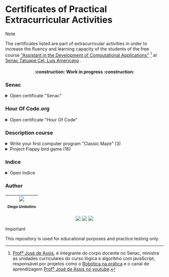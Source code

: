 # Certificates of Practical Extracurricular Activities

> [!NOTE]
> The certificates listed are part of extracurricular activities in order to increase the fluency and learning capacity of the students of the free course ["Assistant in the Development of Computational Applications"](https://www.sp.senac.br/cursos-livres/curso-de-assistente-de-desenvolvimento-de-aplicativos-computacionais) [^1] at [Senac Tatuapé Cel. Luis Americano](https://www.sp.senac.br/senac-tatuape-cel-luis-americano) .

[^1]: [Profº José de Assis](https://github.com/professorjosedeassis/), é integrante do corpo docente no Senac, ministra as unidades curriculares do curso lógica e algoritmo com javaScript, responsável por projetos como o [Robótica na prática](https://roboticapratica.com.br/) e o canal de aprendizagem [Profº José de Assis no youtube](https://joseassis.com.br/index.html).

<h4 align="center">    
 :construction:  Work in progress  :construction:
</h4>

<h4 align="center">

### Senac

</h4>

<details>
  <summary> Open certificate "Senac" </summary>

<h4 align="center">

![imagesenac](https://github.com/diegoppz/senacJS/blob/main/wasArchivementCertifications/othersArchivementsAndImages/snclogominiaturesblkp04.png?raw=true)
</h4>  

</details>

### Hour Of Code.org

<details>
  <summary> Open certificate "Hour Of Code" </summary>

  <h4 align="center">

![imagecode](https://github.com/diegoppz/senacJS/blob/main/wasArchivementCertifications/othersArchivementsAndImages/hoclogoblk02.png)
</h4>

<p align="center">

  <img src="https://github.com/diegoppz/senacJS/blob/main/wasArchivementCertifications/badgesAndShields/wasCompleteHourOfCode-eyJuYW1lIjoiRGllZ28gVW1iZWxpbm8iLCJjb3Vyc2UiOiJob3Vyb2Zjb2RlIiwiZG9ub3IiOiJJbmZvc3lzIEZvdW5kYXRpb24gVVNBIn0%3D.jpg">

[Certificate Validator Code.org](https://studio.code.org/certificates/eyJuYW1lIjoiRGllZ28gVW1iZWxpbm8iLCJjb3Vyc2UiOiJob3Vyb2Zjb2RlIiwiZG9ub3IiOiJJbmZvc3lzIEZvdW5kYXRpb24gVVNBIn0)

I just did the #HourOfCode - check it out! (Thanks @BillGates and @Microsoft for supporting @codeorg)
</p>
</details>

### Description course 

<details>
  <summary>Write your first computer program "Classic Maze" (3)</summary>

Learn the basic concepts of Computer Science with drag and drop programming. This is a game-like, self-directed tutorial starring video lectures by Bill Gates, Mark Zuckerberg, Angry Birds and Plants vs. Zombies. Learn repeat-loops, conditionals, and basic algorithms. Available in 37 languages.
[Program Content](https://studio.code.org/s/hourofcode/lessons/1)

- [How to plan your Hour of Code](https://hourofcode.com/br/how-to)
- [Curriculum](https://curriculum.code.org/pt-br/hoc/plugged/9/)
- [Init project](https://studio.code.org/hoc/1)
- [Continuous](https://studio.code.org/s/course2)


| <img src="https://github.com/diegoppz/senacJS/blob/main/wasArchivementCertifications/othersArchivementsAndImages/Screenshot%202024-07-09%20180045.png" alt="Mid 01" /> | ![image2](https://github.com/diegoppz/senacJS/blob/main/wasArchivementCertifications/othersArchivementsAndImages/Screenshot%202024-07-09%20180125.png) |
|----------|----------|
| ![image3](https://github.com/diegoppz/senacJS/blob/main/wasArchivementCertifications/othersArchivementsAndImages/Screenshot%202024-07-09%20180230.png) | ![Imagem 4](https://github.com/diegoppz/senacJS/blob/main/wasArchivementCertifications/othersArchivementsAndImages/Screenshot%202024-07-09%20180327.png) |

</details>

<details>
  <summary>Project Flappy bird game (16)</summary>

[FlappyBird Game Project](https://studio.code.org/c/2262938109)

Confira o jogo de Flappy que fiz. (Obrigado @microsoft por apoiar @codeorg) #FlappyCode

<p align="center">
  <img src="https://github.com/diegoppz/senacJS/blob/main/wasArchivementCertifications/badgesAndShields/wasFlappyBirdTestAnimation.gif">
</p>

[my certificate of conclude project](https://studio.code.org/congrats?i=_1_e6461769195c8429bd90735f7e2780ec&s=ZmxhcHB5)

##### Others code learn
- [codeCademy](https://www.codecademy.com/learn/welcome-to-codecademy)
- [processing](https://processing.org/)
- [calculate](https://education.ti.com/en/activities/ti-codes)
- [CS50's Introduction to Computer Science](https://www.edx.org/learn/computer-science/harvard-university-cs50-s-introduction-to-computer-science)
- [beyond](https://hourofcode.com/br/beyond)

</details>

### Indice

<details>
  <summary>Open Indice</summary>

* [Certificado Hora do Código]()
* []()

</details>

### Author

<h4 align="center">

| [<img src="https://avatars.githubusercontent.com/u/54283429?v=4&size=64" width=115><br><sub>Diego Umbelino</sub>](https://github.com/diegoppz) |
| :---: | 

</h4>

<p align="center">

<img src="https://img.shields.io/badge/JavaScript-323330?style=for-the-badge&logo=javascript&logoColor=F7DF1E" />
<img src="https://img.shields.io/badge/Node.js-43853D?style=for-the-badge&logo=node.js&logoColor=white" />
<img src="https://img.shields.io/badge/Markdown-000000?style=for-the-badge&logo=markdown&logoColor=white" />

</p>

> [!IMPORTANT]
> This repository is used for educational purposes and practice testing only.
